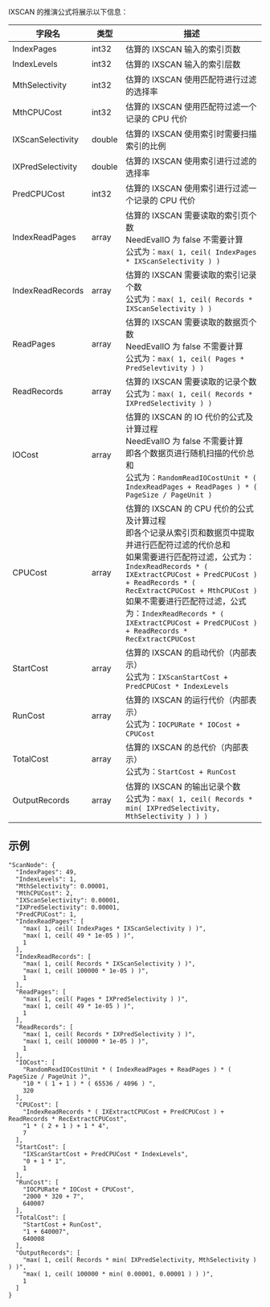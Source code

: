 
IXSCAN 的推演公式将展示以下信息：

| 字段名            | 类型   | 描述 |
| ----------------- | ------ | ---- |
| IndexPages        | int32  | 估算的 IXSCAN 输入的索引页数 |
| IndexLevels       | int32  | 估算的 IXSCAN 输入的索引层数 |
| MthSelectivity    | int32  | 估算的 IXSCAN 使用匹配符进行过滤的选择率 |
| MthCPUCost        | int32  | 估算的 IXSCAN 使用匹配符过滤一个记录的 CPU 代价 |
| IXScanSelectivity | double | 估算的 IXSCAN 使用索引时需要扫描索引的比例 |
| IXPredSelectivity | double | 估算的 IXSCAN 使用索引进行过滤的选择率 |
| PredCPUCost       | int32  | 估算的 IXSCAN 使用索引进行过滤一个记录的 CPU 代价 |
| IndexReadPages    | array  | 估算的 IXSCAN 需要读取的索引页个数<br>NeedEvalIO 为 false 不需要计算<br>公式为：```max( 1, ceil( IndexPages * IXScanSelectivity ) )``` |
| IndexReadRecords  | array  | 估算的 IXSCAN 需要读取的索引记录个数<br>公式为：```max( 1, ceil( Records * IXScanSelectivity ) )``` |
| ReadPages         | array  | 估算的 IXSCAN 需要读取的数据页个数<br>NeedEvalIO 为 false 不需要计算<br>公式为：```max( 1, ceil( Pages * PredSelevtivity ) )``` |
| ReadRecords       | array  | 估算的 IXSCAN 需要读取的记录个数<br>公式为：```max( 1, ceil( Records * IXPredSelectivity ) )``` |
| IOCost            | array  | 估算的 IXSCAN 的 IO 代价的公式及计算过程<br>NeedEvalIO 为 false 不需要计算<br>即各个数据页进行随机扫描的代价总和<br>公式为：```RandomReadIOCostUnit * ( IndexReadPages + ReadPages ) * ( PageSize / PageUnit )``` |
| CPUCost           | array  | 估算的 IXSCAN 的 CPU 代价的公式及计算过程<br>即各个记录从索引页和数据页中提取并进行匹配符过滤的代价总和<br>如果需要进行匹配符过滤，公式为：```IndexReadRecords * ( IXExtractCPUCost + PredCPUCost ) + ReadRecords * ( RecExtractCPUCost + MthCPUCost )```<br>如果不需要进行匹配符过滤，公式为：```IndexReadRecords * ( IXExtractCPUCost + PredCPUCost ) + ReadRecords * RecExtractCPUCost``` |
| StartCost         | array  | 估算的 IXSCAN 的启动代价（内部表示）<br>公式为：```IXScanStartCost + PredCPUCost * IndexLevels``` |
| RunCost           | array  | 估算的 IXSCAN 的运行代价（内部表示）<br>公式为：```IOCPURate * IOCost + CPUCost``` |
| TotalCost         | array  | 估算的 IXSCAN 的总代价（内部表示）<br>公式为：```StartCost + RunCost``` |
| OutputRecords     | array  | 估算的 IXSCAN 的输出记录个数<br>公式为：```max( 1, ceil( Records * min( IXPredSelectivity, MthSelectivity ) ) )``` |

示例
----

```lang-json
"ScanNode": {
  "IndexPages": 49,
  "IndexLevels": 1,
  "MthSelectivity": 0.00001,
  "MthCPUCost": 2,
  "IXScanSelectivity": 0.00001,
  "IXPredSelectivity": 0.00001,
  "PredCPUCost": 1,
  "IndexReadPages": [
    "max( 1, ceil( IndexPages * IXScanSelectivity ) )",
    "max( 1, ceil( 49 * 1e-05 ) )",
    1
  ],
  "IndexReadRecords": [
    "max( 1, ceil( Records * IXScanSelectivity ) )",
    "max( 1, ceil( 100000 * 1e-05 ) )",
    1
  ],
  "ReadPages": [
    "max( 1, ceil( Pages * IXPredSelectivity ) )",
    "max( 1, ceil( 49 * 1e-05 ) )",
    1
  ],
  "ReadRecords": [
    "max( 1, ceil( Records * IXPredSelectivity ) )",
    "max( 1, ceil( 100000 * 1e-05 ) )",
    1
  ],
  "IOCost": [
    "RandomReadIOCostUnit * ( IndexReadPages + ReadPages ) * ( PageSize / PageUnit )",
    "10 * ( 1 + 1 ) * ( 65536 / 4096 ) ",
    320
  ],
  "CPUCost": [
    "IndexReadRecords * ( IXExtractCPUCost + PredCPUCost ) + ReadRecords * RecExtractCPUCost",
    "1 * ( 2 + 1 ) + 1 * 4",
    7
  ],
  "StartCost": [
    "IXScanStartCost + PredCPUCost * IndexLevels",
    "0 + 1 * 1",
    1
  ],
  "RunCost": [
    "IOCPURate * IOCost + CPUCost",
    "2000 * 320 + 7",
    640007
  ],
  "TotalCost": [
    "StartCost + RunCost",
    "1 + 640007",
    640008
  ],
  "OutputRecords": [
    "max( 1, ceil( Records * min( IXPredSelectivity, MthSelectivity ) ) )",
    "max( 1, ceil( 100000 * min( 0.00001, 0.00001 ) ) )",
    1
  ]
}
```
